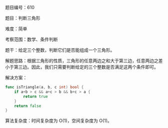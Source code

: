 题目编号：610

题目：判断三角形

难度：简单

考察范围：数学、条件判断

题干：给定三个整数，判断它们是否能组成一个三角形。

解题思路：根据三角形的性质，三角形的任意两边之和大于第三边，任意两边之差小于第三边。因此，我们只需要判断给定的三个整数是否满足这两个条件即可。

解决方案：

```go
func isTriangle(a, b, c int) bool {
    if a+b > c && a+c > b && b+c > a {
        return true
    }
    return false
}
```

算法复杂度：时间复杂度为 O(1)，空间复杂度为 O(1)。